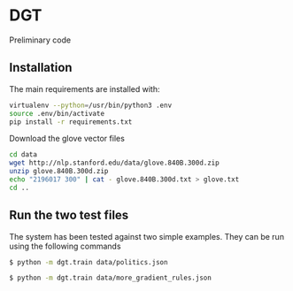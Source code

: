 DGT
===
Preliminary code


Installation
------------
The main requirements are installed with:

```bash
virtualenv --python=/usr/bin/python3 .env
source .env/bin/activate
pip install -r requirements.txt
```

Download the glove vector files

```bash
cd data
wget http://nlp.stanford.edu/data/glove.840B.300d.zip
unzip glove.840B.300d.zip
echo "2196017 300" | cat - glove.840B.300d.txt > glove.txt
cd ..
```

Run the two test files
-----------------------

The system has been tested against two simple examples.
They can be run using the following commands

```bash
$ python -m dgt.train data/politics.json
```


```bash
$ python -m dgt.train data/more_gradient_rules.json
```
